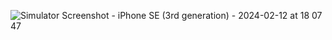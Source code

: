 ![Simulator Screenshot - iPhone SE (3rd generation) - 2024-02-12 at 18 07 47](https://github.com/fbatuhanr/EasyCurrencyConverter-ReactNative/assets/34348780/42893193-9f7f-479a-9955-a6c25f486ca0)
